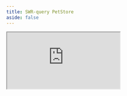 ```yaml
---
title: SWR-query PetStore
aside: false
---
```


<iframe
  src="https://codesandbox.io/embed/github/kubb-labs/kubb/tree/main/examples/swr?fontsize=14&module=%2Fsrc%2Fgen%2Fmodels%2FPerson.ts&theme=dark&view=editor"
   :style="{
    width: '100%',
    height: '700px',
    border: 0,
    borderRadius: '4px',
    overflow: 'hidden'
  }"
  title="simple"
  allow="accelerometer; ambient-light-sensor; camera; encrypted-media; geolocation; gyroscope; hid; microphone; midi; payment; usb; vr; xr-spatial-tracking"
  sandbox="allow-forms allow-modals allow-popups allow-presentation allow-same-origin allow-scripts"
/>
